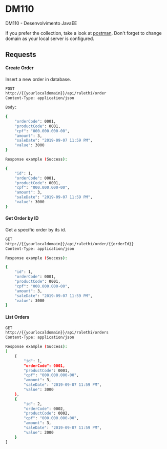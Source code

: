 # DM110
DM110 - Desenvolvimento JavaEE

If you prefer the collection, take a look at [postman](TODO).
Don't forget to change domain as your local server is configured.

## Requests

#### Create Order

Insert a new order in database.

```bash
POST
http://{{yourlocaldomain}}/api/ralethi/order
Content-Type: application/json

Body:

{
    "orderCode": 0001,
    "productCode": 0001,
    "cpf": "000.000.000-00",
    "amount": 3,
    "saleDate": "2019-09-07 11:59 PM",
    "value": 3000
}

Response example (Success):

{
    "id": 1,
    "orderCode": 0001,
    "productCode": 0001,
    "cpf": "000.000.000-00",
    "amount": 3,
    "saleDate": "2019-09-07 11:59 PM",
    "value": 3000
}
```

#### Get Order by ID
Get a specific order by its id.

```bash
GET
http://{{yourlocaldomain}}/api/ralethi/order/{{orderId}}
Content-Type: application/json

Response example (Success):

{
    "id": 1,
    "orderCode": 0001,
    "productCode": 0001,
    "cpf": "000.000.000-00",
    "amount": 3,
    "saleDate": "2019-09-07 11:59 PM",
    "value": 3000
}
```

#### List Orders

```bash
GET
http://{{yourlocaldomain}}/api/ralethi/orders
Content-Type: application/json

Response example (Success):
[
    {
        "id": 1,
        "orderCode": 0001,
        "productCode": 0001,
        "cpf": "000.000.000-00",
        "amount": 3,
        "saleDate": "2019-09-07 11:59 PM",
        "value": 3000
    },
    {
        "id": 2,
        "orderCode": 0002,
        "productCode": 0002,
        "cpf": "000.000.000-00",
        "amount": 3,
        "saleDate": "2019-09-07 11:59 PM",
        "value": 2000
    }
]
```
